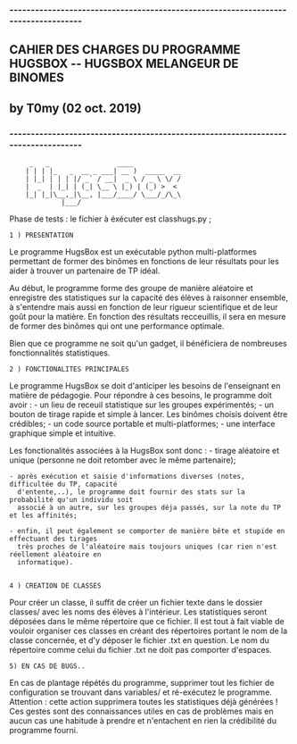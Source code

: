 ### ---------------------------------------------------------------------------------- ###
##       CAHIER DES CHARGES DU PROGRAMME HUGSBOX -- HUGSBOX MELANGEUR DE BINOMES        ##
##                 by T0my  (02 oct. 2019)                                              ##
### ---------------------------------------------------------------------------------- ###

		 _   _                 ____            
		| | | |_   _  __ _ ___| __ )  _____  __
		| |_| | | | |/ _` / __|  _ \ / _ \ \/ /
		|  _  | |_| | (_| \__ \ |_) | (_) >  < 
		|_| |_|\__,_|\__, |___/____/ \___/_/\_\
			     |___/                     

Phase de tests : le fichier à éxécuter est classhugs.py ;

	1 ) PRESENTATION

Le programme HugsBox est un exécutable python multi-platformes permettant de former des binômes
en fonctions de leur résultats pour les aider à trouver un partenaire de TP idéal.

Au début, le programme forme des groupe de manière aléatoire et enregistre des statistiques
sur la capacité des élèves à raisonner ensemble, à s'entendre mais aussi en fonction de leur
rigueur scientifique et de leur goût pour la matière. En fonction des résultats recceuillis,
il sera en mesure de former des binômes qui ont une performance optimale.

Bien que ce programme ne soit qu'un gadget, il bénéficiera de nombreuses fonctionnalités
statistiques.


	2 ) FONCTIONALITES PRINCIPALES

Le programme HugsBox se doit d'anticiper les besoins de l'enseignant en matière de pédagogie.
Pour répondre à ces besoins, le programme doit avoir :
	- un lieu de receuil statistique sur les groupes expérimentés;
	- un bouton de tirage rapide et simple à lancer. Les binômes choisis doivent être crédibles;
	- un code source portable et multi-platformes;
	- une interface graphique simple et intuitive.

Les fonctionalités associées à la HugsBox sont donc :
	- tirage aléatoire et unique (personne ne doit retomber avec le même partenaire);

	- après exécution et saisie d'informations diverses (notes, difficultée du TP, capacité
	  d'entente,..), le programme doit fournir des stats sur la probabilité qu'un individu soit
	  associé à un autre, sur les groupes déja passés, sur la note du TP et les affinités;

	- enfin, il peut également se comporter de manière bête et stupide en effectuant des tirages
	  très proches de l'aléatoire mais toujours uniques (car rien n'est réellement aléatoire en
	  informatique).


	4 ) CREATION DE CLASSES

Pour créer un classe, il suffit de créer un fichier texte dans le dossier classes/ avec les noms des
élèves à l'intérieur. Les statistiques seront déposées dans le même répertoire que ce fichier. Il est
tout à fait viable de vouloir organiser ces classes en créant des répertoires portant le nom de la classe
concernée, et d'y déposer le fichier .txt en question. Le nom du répertoire comme celui du fichier .txt ne
doit pas comporter d'espaces.


	5) EN CAS DE BUGS..

En cas de plantage répétés du programme, supprimer tout les fichier de configuration se trouvant dans variables/
et ré-exécutez le programme. Attention : cette action supprimera toutes les statistiques déjà générées !
Ces gestes sont des connaissances utiles en cas de problèmes mais en aucun cas une habitude à prendre et
n'entachent en rien la crédibilité du programme fourni.
